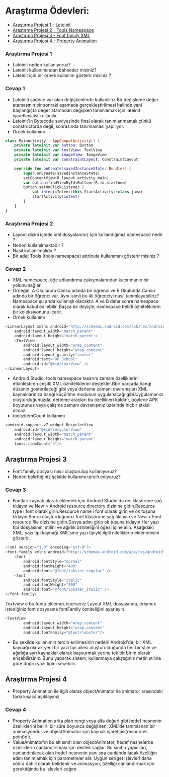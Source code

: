 # Araştırma Ödevleri:

- [Araştırma Projesi 1 - Lateinit](#1)
- [Araştırma Projesi 2 - Tools Namespace](#2)
- [Araştırma Projesi 3 - Font family XML](#3)
- [Araştırma Projesi 4 - Property Animation](#4)


### <a name="1"></a> Araştırma Projesi 1

- Lateinit neden kullanıyoruz?
- Lateinit kullanımından bahseder misiniz?
- Lateinit için bir örnek kullanım gösterir misiniz ?

### <a name="2"></a> Cevap 1
- Lateiniti sadece var olan değişkenlerde kullanılırız.Bir değişkene değer atamasının bir sonraki aşamada gerçekleştirilmesi halinde yani başlangıçta değer atamadan değişken tanımlamak için lateinit işaretleyicisi kullanılır.
- Lateinit'in Bytecode seviyesinde final olarak tanımlanmamalı çünkü constructorda değil, sonrasında tanımlaması yapılıyor.
- Örnek kullanımı
```kotlin
class MainActivity : AppCompatActivity() {
    private lateinit var button: Button
    private lateinit var textView: TextView
    private lateinit var imageView: ImageView
    private lateinit var constraintLayout: ConstraintLayout

    override fun onCreate(savedInstanceState: Bundle?) {
        super.onCreate(savedInstanceState)
        setContentView(R.layout.activity_main)
        var button=findViewById<Button>(R.id.startnow)
        button.setOnClickListener {
            val intent=Intent(this,StartActivity::class.java)
            startActivity(intent)
        }
    }
}
```

### <a name="3"></a> Araştırma Projesi 2


- Layout dizini içinde xml dosyalarımız için kullandığımız namespace nedir ?
- Neden kullanılmaktadır ?
- Nasıl kullanılmalıdır ?
- Bir adet Tools (tools namespace) attribute kullanımını gösterir misiniz ?

### <a name="4"></a> Cevap 2
- XML namespace, öğe adlandırma çakışmalarından kaçınmanın bir yolunu sağlar.
- Örneğin, A Okulunda Cansu adında bir öğrenci ve B Okulunda Cansu adında bir öğrenci var. Aynı isimli bu iki öğrenciyi nasıl tanımlayabiliriz? Namespace şu anda kullanışlı olacaktır. A ve B daha sonra namespace olarak kabul edilebilir. Başka bir deyişle, namespace belirli özniteliklerin bir koleksiyonunu içerir.
- Örnek kullanımı
```kotlin
<LinearLayout xmlns:android="http://schemas.android.com/apk/res/android"
    android:layout_width="match_parent"
    android:layout_height="match_parent">
    <TextView
        android:layout_width="wrap_content"
        android:layout_height="wrap_content"
        android:layout_gravity="center"
        android:text="UP School"
        android:id="@+id/textView" />
</LinearLayout>
```
- Android Studio, tools namespace tasarım zamanı özelliklerini etkinleştiren çeşitli XML özniteliklerini destekler.Bbir parçada hangi düzenin gösterileceği gibi veya derleme zamanı davranışları XML kaynaklarınıza hangi küçültme modunun uygulanacağı gibi.Uygulamanızı oluşturduğunuzda, derleme araçları bu özellikleri kaldırır, böylece APK boyutunuz veya çalışma zamanı davranışınız üzerinde hiçbir etkisi olmaz.
- tools:itemCount kullanımı
```kotlin
<android.support.v7.widget.RecyclerView
    android:id="@+id/recyclerView"
    android:layout_width="match_parent"
    android:layout_height="match_parent"
    tools:itemCount="3"/>
 ```   

## <a name="5"></a> Araştırma Projesi 3

- Font family dosyası nasıl oluşturulup kullanıyoruz?
- Neden belirttiğiniz şekilde kullanımı tercih ediyoruz?

### <a name="6"></a> Cevap 3
- Fontları kaynak olarak eklemek için Android Studio'da res klasörüne sağ tıklayın ve New > Android resource directory dizinine gidin.Resource type ı font olarak girin.Resource name i font olarak girin ve ok tuşuna tıklayın.Sonra oluşturduğunuz font klasörüne sağ tıklayın ve New > Font resource file dizisine gidin.Dosya adını girip ok tuşuna tıklayın.Her yazı tipi dosyasının, stilini ve ağırlık özniteliğini <font> öğesi içine alın. Aşağıdaki XML, yazı tipi kaynağı XML'sine yazı tipiyle ilgili niteliklerin eklenmesini gösterir.
```kotlin
<?xml version="1.0" encoding="utf-8"?>
<font-family xmlns:android="http://schemas.android.com/apk/res/android">
    <font
        android:fontStyle="normal"
        android:fontWeight="400"
        android:font="@font/lobster_regular" />
    <font
        android:fontStyle="italic"
        android:fontWeight="400"
        android:font="@font/lobster_italic" />
</font-family>
```
Textview e bu fontu eklemek isterseniz Layout XML dosyasında, erişmek istediğiniz font dosyasına fontFamily özniteliğini ayarlayın.
```kotlin 
<TextView
        android:layout_width="wrap_content"
        android:layout_height="wrap_content"
        android:fontFamily="@font/lobster"/>
```
- Bu şekilde kullanımın tercih edilmesinin nedeni Android'de, bir XML kaynağı olarak yeni bir yazı tipi ailesi oluşturulduğunda her bir stile ve ağırlığa ayrı kaynaklar olarak başvurmak yerine tek bir birim olarak erişebilirsiniz. Bunu yaparak sistem, kullanmaya çalıştığınız metin stiline göre doğru yazı tipini seçebilir.

## <a name="7"></a> Araştırma Projesi 4

- Property Animation ile ilgili olarak objectAnimator ile animator arasındaki farkı kısaca açıklayınız
    
### <a name="8"></a> Cevap 4
- Property Animation arka plan rengi veya alfa değeri gibi hedef nesnenin özelliklerini belirli bir süre boyunca değiştiren, XML'de tanımlanan bir animasyondur ve objectAnimator için kaynak işaretçisi(resources point)dir.
- ValueAnimator'ın bu alt sınıfı olan objectAnimator, hedef nesnelerde özelliklerin canlandırılması için destek sağlar. Bu sınıfın yapıcıları, canlandırılacak olan hedef nesnenin yanı sıra canlandırılacak özelliğin adını tanımlamak için parametreler alır. Uygun set/get işlevleri daha sonra dahili olarak belirlenir ve animasyon, özelliği canlandırmak için gerektiğinde bu işlevleri çağırır. 
